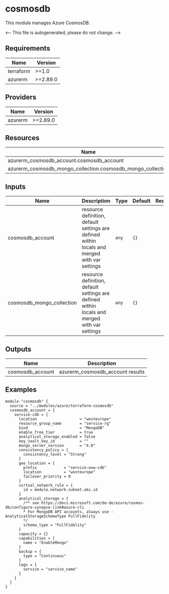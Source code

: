 <!-- BEGIN_TF_DOCS -->
# cosmosdb

This module manages Azure CosmosDB.

<-- This file is autogenerated, please do not change. -->

## Requirements

| Name | Version |
|------|---------|
| terraform | >=1.0 |
| azurerm | >=2.89.0 |

## Providers

| Name | Version |
|------|---------|
| azurerm | >=2.89.0 |

## Resources

| Name | Type |
|------|------|
| azurerm_cosmosdb_account.cosmosdb_account | resource |
| azurerm_cosmosdb_mongo_collection.cosmosdb_mongo_collection | resource |

## Inputs

| Name | Description | Type | Default | Required |
|------|-------------|------|---------|:--------:|
| cosmosdb_account | resource definition, default settings are defined within locals and merged with var settings | `any` | `{}` | no |
| cosmosdb_mongo_collection | resource definition, default settings are defined within locals and merged with var settings | `any` | `{}` | no |

## Outputs

| Name | Description |
|------|-------------|
| cosmosdb_account | azurerm_cosmosdb_account results |

## Examples

```hcl
module "cosmosdb" {
  source = "../modules/azure/terraform-cosmosdb"
  cosmosdb_account = {
    service-cdb = {
      location                   = "westeurope"
      resource_group_name        = "service-rg"
      kind                       = "MongoDB"
      enable_free_tier           = true
      analytical_storage_enabled = false
      key_vault_key_id           = ""
      mongo_server_version       = "4.0"
      consistency_policy = {
        consistency_level = "Strong"
      }
      geo_location = {
        prefix            = "service-euw-cdb"
        location          = "westeurope"
        failover_priority = 0
      }
      virtual_network_rule = {
        id = module.network.subnet.aks.id
      }
      analytical_storage = {
        /** see https://docs.microsoft.com/de-de/azure/cosmos-db/configure-synapse-link#azure-cli
        * For MongoDB API accounts, always use -AnalyticalStorageSchemaType FullFidelity
        */
        schema_type = "FullFidelity"
      }
      capacity = {}
      capabilities = {
        name = "EnableMongo"
      }
      backup = {
        type = "Continuous"
      }
      tags = {
        service = "service_name"
      }
    }
  }
}
```
<!-- END_TF_DOCS -->
